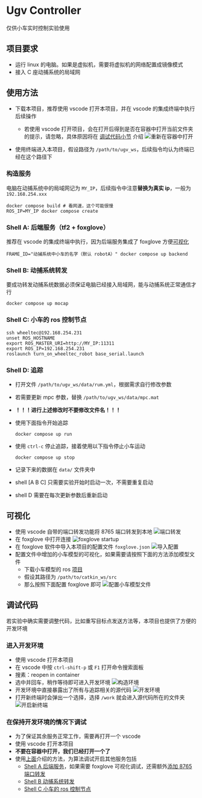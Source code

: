 # Ugv Controller

仅供小车实时控制实验使用

## 项目要求

- 运行 linux 的电脑。如果是虚拟机，需要将虚拟机的网络配置成镜像模式
- 接入 C 座动捕系统的局域网

## 使用方法

- 下载本项目，推荐使用 vscode 打开本项目，并在 vscode 的集成终端中执行后续操作
  - 若使用 vscode 打开项目，会在打开后得到是否在容器中打开当前文件夹的提示，请忽略，具体原因将在 [调试代码小节](#调试代码) 介绍
  ![重新在容器中打开](imgs/README/image-1.png)

- 使用终端进入本项目，假设路径为 `/path/to/ugv_ws`，后续指令均认为终端已经在这个路径下


### 构造服务

电脑在动捕系统中的局域网记为 `MY_IP`，后续指令中注意**替换为真实 ip**，一般为 `192.168.254.xxx`

```shell
docker compose build # 看网速，这个可能很慢
ROS_IP=MY_IP docker compose create
```

### Shell A: 后端服务（tf2 + foxglove）

推荐在 vscode 的集成终端中执行，因为后端服务集成了 foxglove 方便[可视化](#可视化)

```shell
FRAME_ID="动捕系统中小车的名字（默认 robotA）" docker compose up backend
```


### Shell B: 动捕系统转发

要成功转发动捕系统数据必须保证电脑已经接入局域网，能与动捕系统正常通信才行

```shell
docker compose up mocap
``` 


### Shell C: 小车的 ros 控制节点

  ```shell
  ssh wheeltec@192.168.254.231
  unset ROS_HOSTNAME
  export ROS_MASTER_URI=http://MY_IP:11311
  export ROS_IP=192.168.254.231
  roslaunch turn_on_wheeltec_robot base_serial.launch
  ```


### Shell D: 追踪
  - 打开文件 `/path/to/ugv_ws/data/rum.yml`，根据需求自行修改参数
  - 若需要更新 mpc 参数，替换 `/path/to/ugv_ws/data/mpc.mat`
  - **！！！进行上述修改时不要修改文件名！！！**
  - 使用下面指令开始追踪
    ```shell
    docker compose up run
    ```
  - 使用 `ctrl-c` 停止追踪，接着使用以下指令停止小车运动
    ```shell
    docker compose up stop
    ```
  - 记录下来的数据在 `data/` 文件夹中


- shell [A B C] 只需要实验开始时启动一次，不需要重复启动
- shell D 需要在每次更新参数后重新启动

## 可视化

- 使用 vscode 自带的端口转发功能将 8765 端口转发到本地
  ![端口转发](imgs/README/image-2.png)
- 在 foxglove 中打开连接
  ![foxglove startup](imgs/README/image-3.png)
- 在 foxglove 软件中导入本项目的配置文件 `foxglove.json`
  ![导入配置](imgs/README/image-4.png)
- 配置文件中增加的小车模型的可视化，如果需要请按照下面的方法添加模型文件
  - 下载小车模型的 ros [项目](https://github.com/HopeCollector/ugv_descriptions.git)
  - 假设其路径为 `/path/to/catkin_ws/src`
  - 那么按照下面配置 foxglove 即可
    ![配置小车模型文件](imgs/README/image-5.png)

## 调试代码

若实验中确实需要调整代码，比如重写目标点发送方法等，本项目也提供了方便的开发环境

### 进入开发环境

- 使用 vscode 打开本项目
- 在 vscode 中按 `ctrl-shift-p` 或 `F1` 打开命令搜索面板
- 搜素：reopen in container
- 选中并回车，稍作等待即可进入开发环境
  ![构造环境](imgs/README/image-7.png)
- 开发环境中直接暴露出了所有与追踪相关的源代码
  ![开发环境](imgs/README/image-6.png)
- 打开新终端时会弹出一个选择，选择 `/work` 就会进入源代码所在的文件夹
  ![开启新终端](imgs/README/image-8.png)

### 在保持开发环境的情况下调试

- 为了保证其余服务正常工作，需要再打开一个 vscode
- 使用 vscode 打开本项目
- **不要在容器中打开，我们已经打开一个了**
- 使用[上面](#使用方法)介绍的方法，为算法调试开启其他服务包括
  - [Shell A 后端服务](#shell-a-后端服务tf2--foxglove)，如果需要 foxglove 可视化调试，还需额外[添加 8765 端口转发](#可视化)
  - [Shell B 动捕系统转发](#shell-b-动捕系统转发)
  - [Shell C 小车的 ros 控制节点](#shell-c-小车的-ros-控制节点)